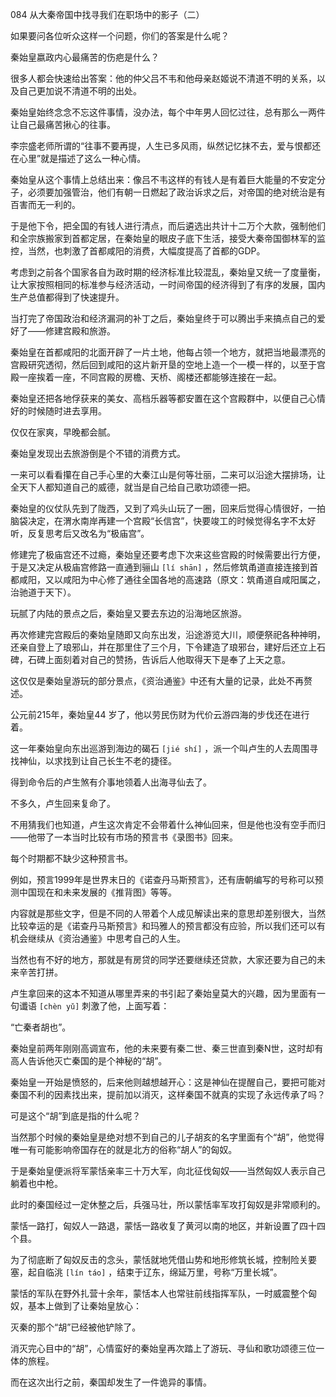 084 从大秦帝国中找寻我们在职场中的影子（二）






如果要问各位听众这样一个问题，你们的答案是什么呢？

秦始皇嬴政内心最痛苦的伤疤是什么？



很多人都会快速给出答案：他的仲父吕不韦和他母亲赵姬说不清道不明的关系，以及自己更加说不清道不明的出处。

秦始皇始终念念不忘这件事情，没办法，每个中年男人回忆过往，总有那么一两件让自己最痛苦揪心的往事。

李宗盛老师所谓的“往事不要再提，人生已多风雨，纵然记忆抹不去，爱与恨都还在心里”就是描述了这么一种心情。



秦始皇从这个事情上总结出来：像吕不韦这样的有钱人是有着巨大能量的不安定分子，必须要加强管治，他们有朝一日燃起了政治诉求之后，对帝国的绝对统治是有百害而无一利的。

于是他下令，把全国的有钱人进行清点，而后遴选出共计十二万个大款，强制他们和全宗族搬家到首都定居，在秦始皇的眼皮子底下生活，接受大秦帝国御林军的监控，当然，也刺激了首都咸阳的消费，大幅度提高了首都的GDP。



考虑到之前各个国家各自为政时期的经济标准比较混乱，秦始皇又统一了度量衡，让大家按照相同的标准参与经济活动，一时间帝国的经济得到了有序的发展，国内生产总值都得到了快速提升。

当打完了帝国政治和经济漏洞的补丁之后，秦始皇终于可以腾出手来搞点自己的爱好了——修建宫殿和旅游。



秦始皇在首都咸阳的北面开辟了一片土地，他每占领一个地方，就把当地最漂亮的宫殿研究透彻，然后回到咸阳的这片新开垦的空地上造一个一模一样的，以至于宫殿一座挨着一座，不同宫殿的房檐、天桥、阁楼还都能够连接在一起。

秦始皇还把各地俘获来的美女、高档乐器等都安置在这个宫殿群中，以便自己心情好的时候随时进去享用。



仅仅在家爽，早晚都会腻。

秦始皇发现出去旅游倒是个不错的消费方式。

一来可以看看攥在自己手心里的大秦江山是何等壮丽，二来可以沿途大摆排场，让全天下人都知道自己的威德，就当是自己给自己歌功颂德一把。



秦始皇的仪仗队先到了陇西，又到了鸡头山玩了一圈，回来后觉得心情很好，一拍脑袋决定，在渭水南岸再建一个宫殿“长信宫”，快要竣工的时候觉得名字不太好听，反复思考后又改名为“极庙宫”。

修建完了极庙宫还不过瘾，秦始皇还要考虑下次来这些宫殿的时候需要出行方便，于是又决定从极庙宫修路一直通到骊山 `[lí shān]` ，然后修筑甬道直接连接到首都咸阳，又以咸阳为中心修了通往全国各地的高速路（原文：筑甬道自咸阳属之，治驰道于天下）。



玩腻了内陆的景点之后，秦始皇又要去东边的沿海地区旅游。

再次修建完宫殿后的秦始皇随即又向东出发，沿途游览大川，顺便祭祀各种神明，还亲自登上了琅邪山，并在那里住了三个月，下令建造了琅邪台，建好后还立上石碑，石碑上面刻着对自己的赞扬，告诉后人他取得天下是奉了上天之意。

这仅仅是秦始皇游玩的部分景点，《资治通鉴》中还有大量的记录，此处不再赘述。



公元前215年，秦始皇44 岁了，他以劳民伤财为代价云游四海的步伐还在进行着。

这一年秦始皇向东出巡游到海边的碣石 `[jié shí]` ，派一个叫卢生的人去周围寻找神仙，以求找到让自己长生不老的捷径。

得到命令后的卢生煞有介事地领着人出海寻仙去了。

不多久，卢生回来复命了。

不用猜我们也知道，卢生这次肯定不会带着什么神仙回来，但是他也没有空手而归——他带了一本当时比较有市场的预言书《录图书》回来。

每个时期都不缺少这种预言书。

例如，预言1999年是世界末日的《诺查丹马斯预言》，还有唐朝编写的号称可以预测中国现在和未来发展的《推背图》等等。

内容就是那些文字，但是不同的人带着个人成见解读出来的意思却差别很大，当然比较幸运的是《诺查丹马斯预言》和玛雅人的预言都没有应验，所以我们还可以有机会继续从《资治通鉴》中思考自己的人生。

当然也有不好的地方，那就是有房贷的同学还要继续还贷款，大家还要为自己的未来辛苦打拼。



卢生拿回来的这本不知道从哪里弄来的书引起了秦始皇莫大的兴趣，因为里面有一句谶语 `[chèn yǔ]` 刺激了他，上面写着：

“亡秦者胡也”。

秦始皇前两年刚刚高调宣布，他的未来要有秦二世、秦三世直到秦N世，这时却有高人告诉他灭亡秦国的是个神秘的“胡”。

秦始皇一开始是愤怒的，后来他则越想越开心：这是神仙在提醒自己，要把可能对秦国不利的因素找出来，提前加以消灭，这样秦国不就真的实现了永远传承了吗？

可是这个“胡”到底是指的什么呢？



当然那个时候的秦始皇是绝对想不到自己的儿子胡亥的名字里面有个“胡”，他觉得唯一有可能影响帝国存在的就是北方的俗称“胡人”的匈奴。

于是秦始皇便派将军蒙恬亲率三十万大军，向北征伐匈奴——当然匈奴人表示自己躺着也中枪。

此时的秦国经过一定休整之后，兵强马壮，所以蒙恬率军攻打匈奴是非常顺利的。

蒙恬一路打，匈奴人一路退，蒙恬一路收复了黄河以南的地区，并新设置了四十四个县。

为了彻底断了匈奴反击的念头，蒙恬就地凭借山势和地形修筑长城，控制险关要塞，起自临洮 `[lín táo]` ，结束于辽东，绵延万里，号称“万里长城”。

蒙恬的军队在野外扎营十余年，蒙恬本人也常驻前线指挥军队，一时威震整个匈奴，基本上做到了让秦始皇放心：

灭秦的那个“胡”已经被他铲除了。

消灭完心目中的“胡”，心情蛮好的秦始皇再次踏上了游玩、寻仙和歌功颂德三位一体的旅程。

而在这次出行之前，秦国却发生了一件诡异的事情。

